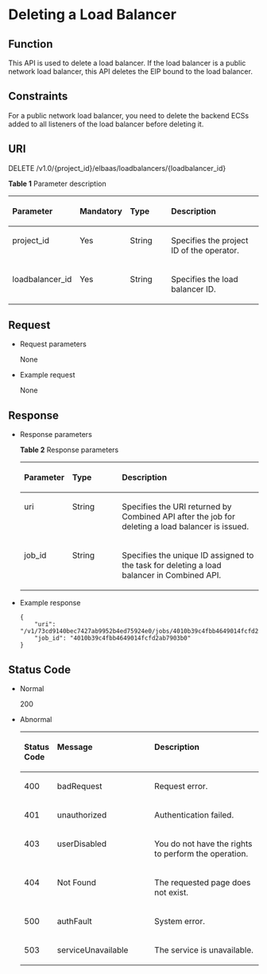 # Deleting a Load Balancer<a name="EN-US_TOPIC_0096561500"></a>

## Function<a name="en-us_topic_0020100179_section55835522"></a>

This API is used to delete a load balancer. If the load balancer is a public network load balancer, this API deletes the EIP bound to the load balancer.

## Constraints<a name="section454075584016"></a>

For a public network load balancer, you need to delete the backend ECSs added to all listeners of the load balancer before deleting it.

## URI<a name="en-us_topic_0020100179_section32757653"></a>

DELETE /v1.0/\{project\_id\}/elbaas/loadbalancers/\{loadbalancer\_id\}

**Table  1**  Parameter description

<a name="en-us_topic_0020100179_table21270789"></a>
<table><thead align="left"><tr id="en-us_topic_0020100179_row17130265"><th class="cellrowborder" valign="top" width="15%" id="mcps1.2.5.1.1"><p id="en-us_topic_0020100179_p45374195"><a name="en-us_topic_0020100179_p45374195"></a><a name="en-us_topic_0020100179_p45374195"></a>Parameter</p>
</th>
<th class="cellrowborder" valign="top" width="20%" id="mcps1.2.5.1.2"><p id="en-us_topic_0020100179_p51431161"><a name="en-us_topic_0020100179_p51431161"></a><a name="en-us_topic_0020100179_p51431161"></a>Mandatory</p>
</th>
<th class="cellrowborder" valign="top" width="19%" id="mcps1.2.5.1.3"><p id="en-us_topic_0020100179_p42188327171146"><a name="en-us_topic_0020100179_p42188327171146"></a><a name="en-us_topic_0020100179_p42188327171146"></a>Type</p>
</th>
<th class="cellrowborder" valign="top" width="46%" id="mcps1.2.5.1.4"><p id="en-us_topic_0020100179_p5174549"><a name="en-us_topic_0020100179_p5174549"></a><a name="en-us_topic_0020100179_p5174549"></a>Description</p>
</th>
</tr>
</thead>
<tbody><tr id="en-us_topic_0020100179_row16485292"><td class="cellrowborder" valign="top" width="15%" headers="mcps1.2.5.1.1 "><p id="en-us_topic_0020100179_p97891027152917"><a name="en-us_topic_0020100179_p97891027152917"></a><a name="en-us_topic_0020100179_p97891027152917"></a>project_id</p>
</td>
<td class="cellrowborder" valign="top" width="20%" headers="mcps1.2.5.1.2 "><p id="en-us_topic_0020100179_p47625841"><a name="en-us_topic_0020100179_p47625841"></a><a name="en-us_topic_0020100179_p47625841"></a>Yes</p>
</td>
<td class="cellrowborder" valign="top" width="19%" headers="mcps1.2.5.1.3 "><p id="en-us_topic_0020100179_p40660579171146"><a name="en-us_topic_0020100179_p40660579171146"></a><a name="en-us_topic_0020100179_p40660579171146"></a>String</p>
</td>
<td class="cellrowborder" valign="top" width="46%" headers="mcps1.2.5.1.4 "><p id="en-us_topic_0020100179_p32487918"><a name="en-us_topic_0020100179_p32487918"></a><a name="en-us_topic_0020100179_p32487918"></a>Specifies the project ID of the operator.</p>
</td>
</tr>
<tr id="en-us_topic_0020100179_row23955812"><td class="cellrowborder" valign="top" width="15%" headers="mcps1.2.5.1.1 "><p id="en-us_topic_0020100179_p61372619"><a name="en-us_topic_0020100179_p61372619"></a><a name="en-us_topic_0020100179_p61372619"></a>loadbalancer_id</p>
</td>
<td class="cellrowborder" valign="top" width="20%" headers="mcps1.2.5.1.2 "><p id="en-us_topic_0020100179_p5126234"><a name="en-us_topic_0020100179_p5126234"></a><a name="en-us_topic_0020100179_p5126234"></a>Yes</p>
</td>
<td class="cellrowborder" valign="top" width="19%" headers="mcps1.2.5.1.3 "><p id="en-us_topic_0020100179_p46553182171146"><a name="en-us_topic_0020100179_p46553182171146"></a><a name="en-us_topic_0020100179_p46553182171146"></a>String</p>
</td>
<td class="cellrowborder" valign="top" width="46%" headers="mcps1.2.5.1.4 "><p id="en-us_topic_0020100179_p12571834"><a name="en-us_topic_0020100179_p12571834"></a><a name="en-us_topic_0020100179_p12571834"></a>Specifies the load balancer ID.</p>
</td>
</tr>
</tbody>
</table>

## Request<a name="en-us_topic_0020100179_section26383427"></a>

-   Request parameters

    None


-   Example request

    None


## Response<a name="en-us_topic_0020100179_section36124251"></a>

-   Response parameters

    **Table  2**  Response parameters

    <a name="en-us_topic_0020100179_table64935808154453"></a>
    <table><thead align="left"><tr id="en-us_topic_0020100179_row25512474154453"><th class="cellrowborder" valign="top" width="14.85148514851485%" id="mcps1.2.4.1.1"><p id="en-us_topic_0020100179_p53244510154453"><a name="en-us_topic_0020100179_p53244510154453"></a><a name="en-us_topic_0020100179_p53244510154453"></a>Parameter</p>
    </th>
    <th class="cellrowborder" valign="top" width="21.782178217821784%" id="mcps1.2.4.1.2"><p id="en-us_topic_0020100179_p40442342173633"><a name="en-us_topic_0020100179_p40442342173633"></a><a name="en-us_topic_0020100179_p40442342173633"></a>Type</p>
    </th>
    <th class="cellrowborder" valign="top" width="63.366336633663366%" id="mcps1.2.4.1.3"><p id="en-us_topic_0020100179_p35598641154453"><a name="en-us_topic_0020100179_p35598641154453"></a><a name="en-us_topic_0020100179_p35598641154453"></a>Description</p>
    </th>
    </tr>
    </thead>
    <tbody><tr id="en-us_topic_0020100179_row64917647154453"><td class="cellrowborder" valign="top" width="14.85148514851485%" headers="mcps1.2.4.1.1 "><p id="en-us_topic_0020100179_p23838021154453"><a name="en-us_topic_0020100179_p23838021154453"></a><a name="en-us_topic_0020100179_p23838021154453"></a>uri</p>
    </td>
    <td class="cellrowborder" valign="top" width="21.782178217821784%" headers="mcps1.2.4.1.2 "><p id="en-us_topic_0020100179_p60866790173633"><a name="en-us_topic_0020100179_p60866790173633"></a><a name="en-us_topic_0020100179_p60866790173633"></a>String</p>
    </td>
    <td class="cellrowborder" valign="top" width="63.366336633663366%" headers="mcps1.2.4.1.3 "><p id="en-us_topic_0020100179_p37605851154453"><a name="en-us_topic_0020100179_p37605851154453"></a><a name="en-us_topic_0020100179_p37605851154453"></a>Specifies the URI returned by Combined API after the job for deleting a load balancer is issued.</p>
    </td>
    </tr>
    <tr id="en-us_topic_0020100179_row2908346154453"><td class="cellrowborder" valign="top" width="14.85148514851485%" headers="mcps1.2.4.1.1 "><p id="en-us_topic_0020100179_p34249449154453"><a name="en-us_topic_0020100179_p34249449154453"></a><a name="en-us_topic_0020100179_p34249449154453"></a>job_id</p>
    </td>
    <td class="cellrowborder" valign="top" width="21.782178217821784%" headers="mcps1.2.4.1.2 "><p id="en-us_topic_0020100179_p12931069173633"><a name="en-us_topic_0020100179_p12931069173633"></a><a name="en-us_topic_0020100179_p12931069173633"></a>String</p>
    </td>
    <td class="cellrowborder" valign="top" width="63.366336633663366%" headers="mcps1.2.4.1.3 "><p id="en-us_topic_0020100179_p30160485154453"><a name="en-us_topic_0020100179_p30160485154453"></a><a name="en-us_topic_0020100179_p30160485154453"></a>Specifies the unique ID assigned to the task for deleting a load balancer in Combined API.</p>
    </td>
    </tr>
    </tbody>
    </table>

-   Example response

    ```
    {
        "uri": "/v1/73cd9140bec7427ab9952b4ed75924e0/jobs/4010b39c4fbb4649014fcfd2ab7903b0",
        "job_id": "4010b39c4fbb4649014fcfd2ab7903b0"
    }
    ```


## Status Code<a name="en-us_topic_0020100179_section56682808"></a>

-   Normal

    200

-   Abnormal

    <a name="en-us_topic_0020100179_table37464071151411"></a>
    <table><thead align="left"><tr id="en-us_topic_0020100179_row39359686151411"><th class="cellrowborder" valign="top" width="12.65%" id="mcps1.1.4.1.1"><p id="en-us_topic_0020100179_p34018037151411"><a name="en-us_topic_0020100179_p34018037151411"></a><a name="en-us_topic_0020100179_p34018037151411"></a>Status Code</p>
    </th>
    <th class="cellrowborder" valign="top" width="41.11%" id="mcps1.1.4.1.2"><p id="p14710544104718"><a name="p14710544104718"></a><a name="p14710544104718"></a>Message</p>
    </th>
    <th class="cellrowborder" valign="top" width="46.239999999999995%" id="mcps1.1.4.1.3"><p id="en-us_topic_0020100179_p3997645151411"><a name="en-us_topic_0020100179_p3997645151411"></a><a name="en-us_topic_0020100179_p3997645151411"></a>Description</p>
    </th>
    </tr>
    </thead>
    <tbody><tr id="en-us_topic_0020100179_row55373813151411"><td class="cellrowborder" valign="top" width="12.65%" headers="mcps1.1.4.1.1 "><p id="en-us_topic_0020100179_p56093845151411"><a name="en-us_topic_0020100179_p56093845151411"></a><a name="en-us_topic_0020100179_p56093845151411"></a>400</p>
    </td>
    <td class="cellrowborder" valign="top" width="41.11%" headers="mcps1.1.4.1.2 "><p id="p1071013442479"><a name="p1071013442479"></a><a name="p1071013442479"></a>badRequest</p>
    </td>
    <td class="cellrowborder" valign="top" width="46.239999999999995%" headers="mcps1.1.4.1.3 "><p id="en-us_topic_0020100179_p47307606151411"><a name="en-us_topic_0020100179_p47307606151411"></a><a name="en-us_topic_0020100179_p47307606151411"></a>Request error.</p>
    </td>
    </tr>
    <tr id="en-us_topic_0020100179_row23115274151411"><td class="cellrowborder" valign="top" width="12.65%" headers="mcps1.1.4.1.1 "><p id="en-us_topic_0020100179_p60397919151411"><a name="en-us_topic_0020100179_p60397919151411"></a><a name="en-us_topic_0020100179_p60397919151411"></a>401</p>
    </td>
    <td class="cellrowborder" valign="top" width="41.11%" headers="mcps1.1.4.1.2 "><p id="p1773731184814"><a name="p1773731184814"></a><a name="p1773731184814"></a>unauthorized</p>
    </td>
    <td class="cellrowborder" valign="top" width="46.239999999999995%" headers="mcps1.1.4.1.3 "><p id="en-us_topic_0020100179_p60393256151411"><a name="en-us_topic_0020100179_p60393256151411"></a><a name="en-us_topic_0020100179_p60393256151411"></a>Authentication failed.</p>
    </td>
    </tr>
    <tr id="en-us_topic_0020100179_row6668396151411"><td class="cellrowborder" valign="top" width="12.65%" headers="mcps1.1.4.1.1 "><p id="en-us_topic_0020100179_p3269183151411"><a name="en-us_topic_0020100179_p3269183151411"></a><a name="en-us_topic_0020100179_p3269183151411"></a>403</p>
    </td>
    <td class="cellrowborder" valign="top" width="41.11%" headers="mcps1.1.4.1.2 "><p id="p16449268489"><a name="p16449268489"></a><a name="p16449268489"></a>userDisabled</p>
    </td>
    <td class="cellrowborder" valign="top" width="46.239999999999995%" headers="mcps1.1.4.1.3 "><p id="en-us_topic_0020100179_p63477242151411"><a name="en-us_topic_0020100179_p63477242151411"></a><a name="en-us_topic_0020100179_p63477242151411"></a>You do not have the rights to perform the operation.</p>
    </td>
    </tr>
    <tr id="en-us_topic_0020100179_row34424270151411"><td class="cellrowborder" valign="top" width="12.65%" headers="mcps1.1.4.1.1 "><p id="en-us_topic_0020100179_p36902522151411"><a name="en-us_topic_0020100179_p36902522151411"></a><a name="en-us_topic_0020100179_p36902522151411"></a>404</p>
    </td>
    <td class="cellrowborder" valign="top" width="41.11%" headers="mcps1.1.4.1.2 "><p id="p118004106487"><a name="p118004106487"></a><a name="p118004106487"></a>Not Found</p>
    </td>
    <td class="cellrowborder" valign="top" width="46.239999999999995%" headers="mcps1.1.4.1.3 "><p id="en-us_topic_0020100179_p36314273151411"><a name="en-us_topic_0020100179_p36314273151411"></a><a name="en-us_topic_0020100179_p36314273151411"></a>The requested page does not exist.</p>
    </td>
    </tr>
    <tr id="en-us_topic_0020100179_row58393007151411"><td class="cellrowborder" valign="top" width="12.65%" headers="mcps1.1.4.1.1 "><p id="en-us_topic_0020100179_p32213149151411"><a name="en-us_topic_0020100179_p32213149151411"></a><a name="en-us_topic_0020100179_p32213149151411"></a>500</p>
    </td>
    <td class="cellrowborder" valign="top" width="41.11%" headers="mcps1.1.4.1.2 "><p id="p1025281964811"><a name="p1025281964811"></a><a name="p1025281964811"></a>authFault</p>
    </td>
    <td class="cellrowborder" valign="top" width="46.239999999999995%" headers="mcps1.1.4.1.3 "><p id="en-us_topic_0020100179_p59128251151411"><a name="en-us_topic_0020100179_p59128251151411"></a><a name="en-us_topic_0020100179_p59128251151411"></a>System error.</p>
    </td>
    </tr>
    <tr id="en-us_topic_0020100179_row62392211151411"><td class="cellrowborder" valign="top" width="12.65%" headers="mcps1.1.4.1.1 "><p id="en-us_topic_0020100179_p20604349151411"><a name="en-us_topic_0020100179_p20604349151411"></a><a name="en-us_topic_0020100179_p20604349151411"></a>503</p>
    </td>
    <td class="cellrowborder" valign="top" width="41.11%" headers="mcps1.1.4.1.2 "><p id="p369852418484"><a name="p369852418484"></a><a name="p369852418484"></a>serviceUnavailable</p>
    </td>
    <td class="cellrowborder" valign="top" width="46.239999999999995%" headers="mcps1.1.4.1.3 "><p id="en-us_topic_0020100179_p58339563151411"><a name="en-us_topic_0020100179_p58339563151411"></a><a name="en-us_topic_0020100179_p58339563151411"></a>The service is unavailable.</p>
    </td>
    </tr>
    </tbody>
    </table>


